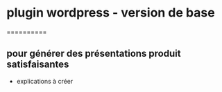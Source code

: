 # plugin wordpress - version de base
==========
## pour générer des présentations produit satisfaisantes

* explications à créer
